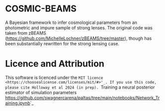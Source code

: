 # COSMIC-BEAMS

A Bayesian framework to infer cosmological parameters from an photometric and impure sample of strong lenses. 
The original code was taken from zBEAMS (https://github.com/MichelleLochner/zBEAMS/tree/master), though has been substantially rewritten for the strong lensing case.

# Licence and Attribution
This software is licenced under the `MIT licence <https://choosealicense.com/licenses/mit/#>'_. If you use this code, please cite Holloway et al 2024 (in prep).
`Training a neural posterior estimator of simulation parameters <https://github.com/swagnercarena/paltas/tree/main/notebooks/Network_Training.ipynb>`_
